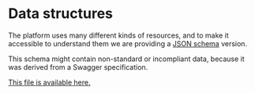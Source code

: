 # Data structures
The platform uses many different kinds of resources, and to make it accessible to understand them we are providing a [JSON schema](https://json-schema.org/) version.

This schema might contain non-standard or incompliant data, because it was derived from a Swagger specification.

[This file is available here.](../assets/hazizz-platform.schema.json)